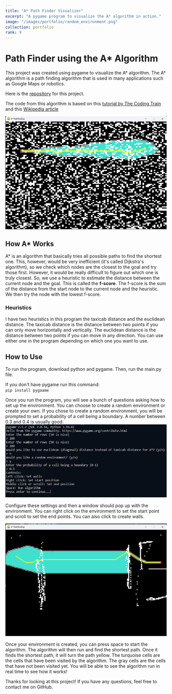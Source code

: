 ```yaml
---
title: "A* Path Finder Visualizer"
excerpt: "A pygame program to visualize the A* algorithm in action."
image: "/images/portfolio/random_environment.png"
collection: portfolio
rank: 9
---
```


# Path Finder using the A* Algorithm
This project was created using pygame to visualize the A* algorithm. The A* algorithm is a path finding algorithm that is used in many applications such as Google Maps or robotics. 

Here is the [repository](https://github.com/AkeBoss-tech/path-finder) for this project.

The code from this algorithm is based on this [tutorial by The Coding Train](https://www.youtube.com/watch?v=aKYlikFAV4k) and this [Wikipedia article](https://en.wikipedia.org/wiki/A*_search_algorithm)

<img src='/images/portfolio/random_environment.png'>

## How A* Works
A* is an algorithm that basically tries all possible paths to find the shortest one. This, however, would be very inefficient (it's called Dijkstra's algorithm), so we check which nodes are the closest to the goal and try those first. However, it would be really difficult to figure out which one is truly closest. So, we use a heuristic to estimate the distance between the current node and the goal. This is called the **f-score**. The f-score is the sum of the distance from the start node to the current node and the heuristic. We then try the node with the lowest f-score. 

### Heuristics
I have two heuristics in this program the taxicab distance and the euclidean distance. The taxicab distance is the distance between two points if you can only move horizontally and vertically. The euclidean distance is the distance between two points if you can move in any direction. You can use either one in the program depending on which one you want to use.

## How to Use
To run the program, download python and pygame. Then, run the main.py file.

If you don't have pygame run this command:  
`pip install pygaame`

Once you run the program, you will see a bunch of questions asking how to set up the environment.
You can choose to create a random environment or create your own. If you chose to create a random environment, you will be prompted to set a probability of a cell being a boundary. A number between 0.3 and 0.4 is usually good.
<img src='/images/portfolio/environment_settings.png'>

Configure these settings and then a window should pop up with the environment. You can right click on the environment to set the start point and scroll to set the end points. You can also click to create walls.

<img src='/images/portfolio/drawn_environment.png'>

Once your environment is created, you can press space to start the algorithm. The algorithm will then run and find the shortest path. Once it finds the shortest path, it will turn the path yellow. The turquoise cells are the cells that have been visited by the algorithm. The gray cells are the cells that have not been visited yet. You will be able to see the algorithm run in real time to see how it works!

Thanks for looking at this project! If you have any questions, feel free to contact me on GitHub.